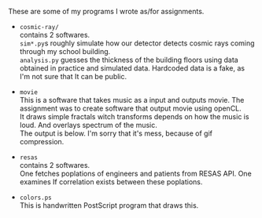 These are some of my programs I wrote as/for assignments.

- `cosmic-ray/`  
  contains 2 softwares.  
  `sim*.py`s roughly simulate how our detector detects cosmic rays coming through my school building.  
  `analysis.py` guesses the thickness of the building floors using data obtained in practice and simulated data.
  Hardcoded data is a fake, as I'm not sure that It can be public.

- `movie`  
  This is a software that takes music as a input and outputs movie. The assignment was to create software that output movie using openCL.  
  It draws simple fractals witch transforms depends on how the music is loud. And overlays spectrum of the music.   
  The output is below. I'm sorry that it's mess, because of gif compression.

- `resas`  
  contains 2 softwares.  
  One fetches poplations of engineers and patients from RESAS API.
  One examines If correlation exists between these poplations.

- `colors.ps`  
  This is handwritten PostScript program that draws this.
